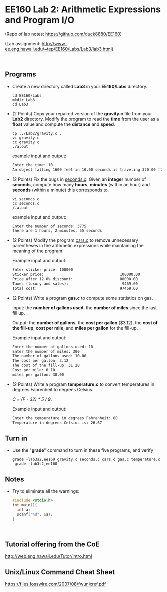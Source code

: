 # EE160 Lab 2: Arithmetic Expressions and Program I/O

(Repo of lab notes: <https://github.com/duck8880/EE160>)

(Lab assignment: <http://www-ee.eng.hawaii.edu/~tep/EE160/Labs/Lab3/lab3.html>)

  ​


## Programs

- Create a new directory called **Lab3** in your **EE160/Labs** directory.

  `cd EE160/Labs`  
  `mkdir Lab3`  
  `cd Lab3`

- (2 Points) Copy your repaired version of the **gravity.c** file from your **Lab2** directory. Modify the program to read the **time** from the user as a **float** value and compute the **distance** and **speed**.

  `cp ../Lab2/gravity.c .`  
  `vi gravity.c`  
  `cc gravity.c`  
  `./a.out`

  example input and output:  

  ``` bash
  Enter the time: 10
  An object falling 1600 feet in 10.00 seconds is traveling 320.00 ft/sec
  ```

- (2 Points) Fix the bugs in [seconds.c](http://www-ee.eng.hawaii.edu/~tep/EE160/Labs/Lab3/seconds.c): Given an **integer** number of **seconds**, compute how many **hours**, **minutes** (within an hour) and **seconds** (within a minute) this corresponds to.

  `vi seconds.c`  
  `cc seconds.c`  
  `/.a.out`  

  example input and output:  

  ```bash
  Enter the number of seconds: 3775
  there are 1 hours, 2 minutes, 55 seconds
  ```

- (2 Points) Modify the program [cars.c](http://www-ee.eng.hawaii.edu/~tep/EE160/Labs/Lab3/cars.c) to remove unnecessary parentheses in the arithmetic expressions while maintaining the meaning of the program.  

  Example input and output:  

  ```bash
  Enter sticker price: 100000
  Sticker price:                                  100000.00
  Price after 12.0% discount:                     88000.00
  Taxes (luxury and sales):                        9469.60
  Total cost:                                     97469.60
  ```

- (2 Points) Write a program **gas.c** to compute some statistics on gas. 

  Input: the **number of gallons used**, the **number of miles** since the last fill up. 

  Output: the **number of gallons**, the **cost per gallon** ($3.12), the **cost of the fill-up**, **cost per mile**, and **miles per gallon** for the fill-up.

  Example input and output:  

  ```bash
  Enter the number of gallons used: 10
  Enter the number of miles: 300
  The number of gallons used: 10.00
  The cost per gallon: 3.12
  The cost of the fill-up: 31.20
  Cost per mile: 0.10
  miles per gallon: 30.00
  ```

- (2 Points) Write a program **temperature.c** to convert temperatures in degrees Fahrenheit to degrees Celsius. 

  *C = (F - 32) * 5 / 9*.

  Example input and output:  

  ```bash
  Enter the temperature in degrees Fahrenheit: 80
  Temperature in degrees Celsius is: 26.67
  ```




## Turn in

- Use the "**grade**" command to turn in these five programs, and verify

  `grade -lab3s2,ee160 gravity.c seconds.c cars.c gas.c temperature.c`  
  ` grade -lab3s2,ee160`  




## Notes

- Try to eliminate all the warnings:  

  ```c
  #include <stdio.h>
  int main(){
    int a;
    scanf("%d", &a);
  }
  ```

  ​


## Tutorial offering from the CoE

<http://web.eng.hawaii.edu/Tutor/intro.html>

## Unix/Linux Command Cheat Sheet

<https://files.fosswire.com/2007/08/fwunixref.pdf>


